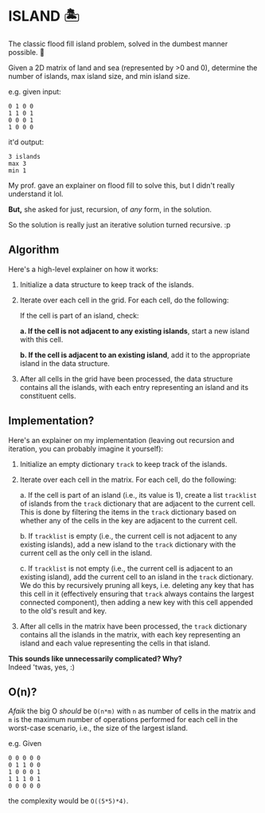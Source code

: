 # **ISLAND** 🏝️

The classic flood fill island problem, solved in the dumbest manner possible. 🙏

Given a 2D matrix of land and sea (represented by >0 and 0), determine the number of islands, max island size, and min island size.

e.g. given input:

```
0 1 0 0
1 1 0 1
0 0 0 1
1 0 0 0
```

it'd output:

```
3 islands
max 3
min 1
```

My prof. gave an explainer on flood fill to solve this, but I didn't really understand it lol.

**But,** she asked for just, recursion, of _any_ form, in the solution.

So the solution is really just an iterative solution turned recursive. :p

## **Algorithm**

Here's a high-level explainer on how it works:

1. Initialize a data structure to keep track of the islands.

2. Iterate over each cell in the grid. For each cell, do the following:

   If the cell is part of an island, check:

   **a. If the cell is not adjacent to any existing islands**, start a new island with this cell.

   **b. If the cell is adjacent to an existing island**, add it to the appropriate island in the data structure.

3. After all cells in the grid have been processed, the data structure contains all the islands, with each entry representing an island and its constituent cells.

## **Implementation?**

Here's an explainer on my implementation
(leaving out recursion and iteration, you can probably imagine it yourself):

1. Initialize an empty dictionary `track` to keep track of the islands.

2. Iterate over each cell in the matrix. For each cell, do the following:

   a. If the cell is part of an island (i.e., its value is 1), create a list `tracklist` of islands from the `track` dictionary that are adjacent to the current cell. This is done by filtering the items in the `track` dictionary based on whether any of the cells in the key are adjacent to the current cell.

   b. If `tracklist` is empty (i.e., the current cell is not adjacent to any existing islands), add a new island to the `track` dictionary with the current cell as the only cell in the island.

   c. If `tracklist` is not empty (i.e., the current cell is adjacent to an existing island), add the current cell to an island in the `track` dictionary. We do this by recursively pruning all keys, i.e. deleting any key that has this cell in it (effectively ensuring that `track` always contains the largest connected component), then adding a new key with this cell appended to the old's result and key.

3. After all cells in the matrix have been processed, the `track` dictionary contains all the islands in the matrix, with each key representing an island and each value representing the cells in that island.

**This sounds like unnecessarily complicated? Why?**  
Indeed 'twas, yes, :)

## **O(n)?**

_Afaik_ the big O _should_ be `O(n*m)` with `n` as number of cells in the matrix and `m` is the maximum number of operations performed for each cell in the worst-case scenario, i.e., the size of the largest island.

e.g. Given

```
0 0 0 0 0
0 1 1 0 0
1 0 0 0 1
1 1 1 0 1
0 0 0 0 0
```

the complexity would be `O((5*5)*4)`.

